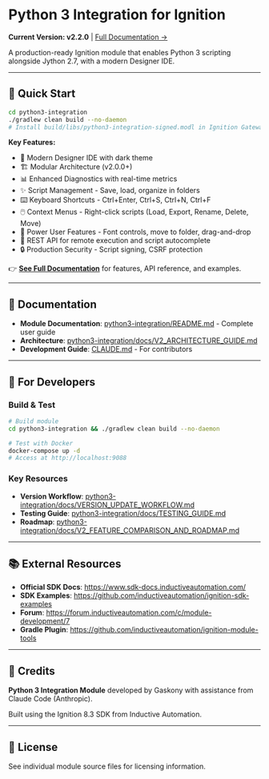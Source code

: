 # Python 3 Integration for Ignition

**Current Version: v2.2.0** | [Full Documentation →](python3-integration/README.md)

A production-ready Ignition module that enables Python 3 scripting alongside Jython 2.7, with a modern Designer IDE.

---

## 🚀 Quick Start

```bash
cd python3-integration
./gradlew clean build --no-daemon
# Install build/libs/python3-integration-signed.modl in Ignition Gateway
```

**Key Features:**
- 🎨 Modern Designer IDE with dark theme
- 🏗️ Modular Architecture (v2.0.0+)
- 📊 Enhanced Diagnostics with real-time metrics
- ✨ Script Management - Save, load, organize in folders
- ⌨️ Keyboard Shortcuts - Ctrl+Enter, Ctrl+S, Ctrl+N, Ctrl+F
- 🖱️ Context Menus - Right-click scripts (Load, Export, Rename, Delete, Move)
- 🎯 Power User Features - Font controls, move to folder, drag-and-drop
- 🔄 REST API for remote execution and script autocomplete
- 🔒 Production Security - Script signing, CSRF protection

👉 **[See Full Documentation](python3-integration/README.md)** for features, API reference, and examples.

---

## 📖 Documentation

- **Module Documentation**: [python3-integration/README.md](python3-integration/README.md) - Complete user guide
- **Architecture**: [python3-integration/docs/V2_ARCHITECTURE_GUIDE.md](python3-integration/docs/V2_ARCHITECTURE_GUIDE.md)
- **Development Guide**: [CLAUDE.md](CLAUDE.md) - For contributors

---

## 🔧 For Developers

### Build & Test
```bash
# Build module
cd python3-integration && ./gradlew clean build --no-daemon

# Test with Docker
docker-compose up -d
# Access at http://localhost:9088
```

### Key Resources
- **Version Workflow**: [python3-integration/docs/VERSION_UPDATE_WORKFLOW.md](python3-integration/docs/VERSION_UPDATE_WORKFLOW.md)
- **Testing Guide**: [python3-integration/docs/TESTING_GUIDE.md](python3-integration/docs/TESTING_GUIDE.md)
- **Roadmap**: [python3-integration/docs/V2_FEATURE_COMPARISON_AND_ROADMAP.md](python3-integration/docs/V2_FEATURE_COMPARISON_AND_ROADMAP.md)

---

## 📚 External Resources

- **Official SDK Docs**: https://www.sdk-docs.inductiveautomation.com/
- **SDK Examples**: https://github.com/inductiveautomation/ignition-sdk-examples
- **Forum**: https://forum.inductiveautomation.com/c/module-development/7
- **Gradle Plugin**: https://github.com/inductiveautomation/ignition-module-tools

---

## 📜 Credits

**Python 3 Integration Module** developed by Gaskony with assistance from Claude Code (Anthropic).

Built using the Ignition 8.3 SDK from Inductive Automation.

---

## 📄 License

See individual module source files for licensing information.
